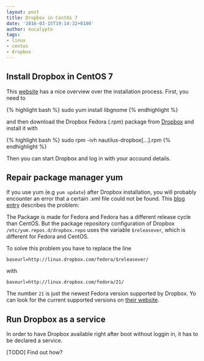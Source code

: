 ```yaml
---
layout: post
title: Dropbox in CentOs 7
date: '2016-03-15T19:14:32+0100'
author: eucalypto
tags:
- linux
- centos
- dropbox
---
```


## Install Dropbox in CentOS 7

This [website] has a nice overview over the installation process. First, you need to

{% highlight bash %}
sudo yum install libgnome
{% endhighlight %}

and then download the Dropbox Fedora (.rpm) package from [Dropbox] and install it with

{% highlight bash %}
sudo rpm -ivh nautilus-dropbox[...].rpm
{% endhighlight %}


Then you can start Dropbox and log in with your accound details.

## Repair package manager yum

If you use yum (e.g `yum update`) after Dropbox installation, you will
probably encounter an error that a certain .xml file could not be found.
This [blog entry] describes the problem:

The Package is made for Fedora and Fedora has a different release cycle
than CentOS. But the package repository configuration of Dropbox
`/etc/yum.repos.d/dropbox.repo` uses the variable `$releasever`, which
is different for Fedora and CentOS.

To solve this problem you have to replace the line

    baseurl=http://linux.dropbox.com/fedora/$releasever/

with

    baseurl=http://linux.dropbox.com/fedora/21/

The number `21` is just the newest Fedora version supported by Dropbox.
Yo can look for the current supported versions on [their website].

## Run Dropbox as a service

In order to have Dropbox available right after boot without loggin in,
it has to be declared a service.

[TODO] Find out how?


[website]: http://computechtips.com/790/install-dropbox-centos-7
[Dropbox]: https://www.dropbox.com/install?os=lnx 
[blog entry]: http://software-engineer.gatsbylee.com/dropbox-yum-update-error-on-centos/
[their website]: https://linux.dropbox.com/fedora/
